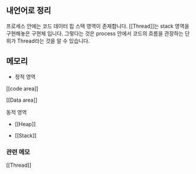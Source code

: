 
## 내언어로 정리
프로세스 안에는 코드 데이터 힙 스택 영역이 존재합니다. [[Thread]]는 stack 영역을 구현해놓은 구현체 입니다. 그렇다는 것은 process 안에서 코드의 흐름을 관장하는 단위가 Thread라는 것을 알 수 있습니다. 

## 메모리 

- 정적 영역

[[code area]]


[[Data area]]


동적 영역 

- [[Heap]]


- [[Stack]]







### 관련 메모 
[[Thread]]


